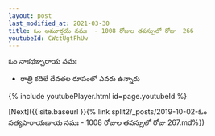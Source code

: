 ```yaml
---
layout: post
last_modified_at: 2021-03-30
title: ఓం అమూర్తయే నమః  - 1008 రోజుల తపస్సులో రోజు  266
youtubeId: CWctUgtFhUw
---
```

 
 
 ఓం నాకథఞ్చరాయ నమః  
 
 -  రాత్రి కదిలే దేవతల రూపంలో ఎవరు ఉన్నారు 
 
  
 
  
 
 
 
 
 
 


{% include youtubePlayer.html id=page.youtubeId %}
 
[Next]({{ site.baseurl }}{% link  split2/_posts/2019-10-02-ఓం సత్యపారాయణాయ నమః  - 1008 రోజుల తపస్సులో రోజు  267.md%})
 
